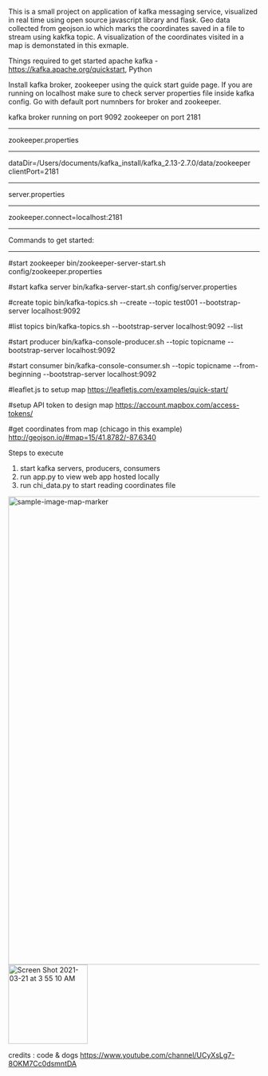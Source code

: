 This is a small project on application of kafka messaging service, visualized in real time using open source javascript library and flask. Geo data collected from geojson.io which marks the coordinates saved in a file to stream using kakfka topic. A visualization of the coordinates visited in a map is demonstated in this exmaple.

Things required to get started apache kafka -  https://kafka.apache.org/quickstart, Python

Install kafka broker, zookeeper using the quick start guide page.
If you are running on localhost make sure to check server properties file inside kafka config. Go with default port numnbers for broker and zookeeper.

kafka broker running on port 9092
zookeeper on port 2181

****************************
zookeeper.properties
****************************
dataDir=/Users/documents/kafka_install/kafka_2.13-2.7.0/data/zookeeper
clientPort=2181

****************************
server.properties
****************************
zookeeper.connect=localhost:2181

****************************
Commands to get started:
****************************

#start zookeeper
bin/zookeeper-server-start.sh config/zookeeper.properties

#start kafka server
bin/kafka-server-start.sh config/server.properties

#create topic
bin/kafka-topics.sh --create --topic test001 --bootstrap-server localhost:9092

#list topics
bin/kafka-topics.sh --bootstrap-server localhost:9092 --list

#start producer 
bin/kafka-console-producer.sh --topic topicname --bootstrap-server localhost:9092

#start consumer
bin/kafka-console-consumer.sh --topic topicname --from-beginning --bootstrap-server localhost:9092

#leaflet.js to setup map
https://leafletjs.com/examples/quick-start/

#setup API token to design map
https://account.mapbox.com/access-tokens/

#get coordinates from map (chicago in this example)
http://geojson.io/#map=15/41.8782/-87.6340 

Steps to execute
1. start kafka servers, producers, consumers
2. run app.py to view web app hosted locally
3. run chi_data.py to start reading coordinates file

<img width="940" alt="sample-image-map-marker" src="https://user-images.githubusercontent.com/42100918/111898981-6804bb00-89f7-11eb-8d3b-e8859d7d114f.png">

<img width="159" alt="Screen Shot 2021-03-21 at 3 55 10 AM" src="https://user-images.githubusercontent.com/42100918/111899250-4c021900-89f9-11eb-85a7-0581152936fc.png">




credits : code & dogs
https://www.youtube.com/channel/UCyXsLg7-8OKM7Cc0dsmntDA
